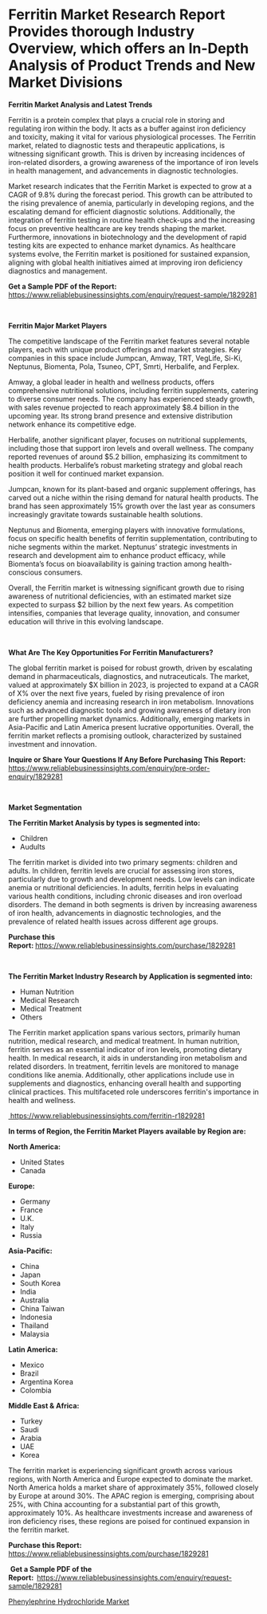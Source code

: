 <p><h1>Ferritin Market Research Report Provides thorough Industry Overview, which offers an In-Depth Analysis of Product Trends and New Market Divisions</h1></p><p><strong>Ferritin Market Analysis and Latest Trends</strong></p>
<p><p>Ferritin is a protein complex that plays a crucial role in storing and regulating iron within the body. It acts as a buffer against iron deficiency and toxicity, making it vital for various physiological processes. The Ferritin market, related to diagnostic tests and therapeutic applications, is witnessing significant growth. This is driven by increasing incidences of iron-related disorders, a growing awareness of the importance of iron levels in health management, and advancements in diagnostic technologies.</p><p>Market research indicates that the Ferritin Market is expected to grow at a CAGR of 9.8% during the forecast period. This growth can be attributed to the rising prevalence of anemia, particularly in developing regions, and the escalating demand for efficient diagnostic solutions. Additionally, the integration of ferritin testing in routine health check-ups and the increasing focus on preventive healthcare are key trends shaping the market. Furthermore, innovations in biotechnology and the development of rapid testing kits are expected to enhance market dynamics. As healthcare systems evolve, the Ferritin market is positioned for sustained expansion, aligning with global health initiatives aimed at improving iron deficiency diagnostics and management.</p></p>
<p><strong>Get a Sample PDF of the Report:&nbsp;</strong> <a href="https://www.reliablebusinessinsights.com/enquiry/request-sample/1829281?utm_campaign=3128&utm_medium=2&utm_source=Github&utm_content=ia&utm_term=08032025&utm_id=ferritin">https://www.reliablebusinessinsights.com/enquiry/request-sample/1829281</a></p>
<p>&nbsp;</p>
<p><strong>Ferritin Major Market Players</strong></p>
<p><p>The competitive landscape of the Ferritin market features several notable players, each with unique product offerings and market strategies. Key companies in this space include Jumpcan, Amway, TRT, VegLife, Si-Ki, Neptunus, Biomenta, Pola, Tsuneo, CPT, Smrti, Herbalife, and Ferplex.</p><p>Amway, a global leader in health and wellness products, offers comprehensive nutritional solutions, including ferritin supplements, catering to diverse consumer needs. The company has experienced steady growth, with sales revenue projected to reach approximately $8.4 billion in the upcoming year. Its strong brand presence and extensive distribution network enhance its competitive edge.</p><p>Herbalife, another significant player, focuses on nutritional supplements, including those that support iron levels and overall wellness. The company reported revenues of around $5.2 billion, emphasizing its commitment to health products. Herbalife’s robust marketing strategy and global reach position it well for continued market expansion.</p><p>Jumpcan, known for its plant-based and organic supplement offerings, has carved out a niche within the rising demand for natural health products. The brand has seen approximately 15% growth over the last year as consumers increasingly gravitate towards sustainable health solutions.</p><p>Neptunus and Biomenta, emerging players with innovative formulations, focus on specific health benefits of ferritin supplementation, contributing to niche segments within the market. Neptunus’ strategic investments in research and development aim to enhance product efficacy, while Biomenta’s focus on bioavailability is gaining traction among health-conscious consumers.</p><p>Overall, the Ferritin market is witnessing significant growth due to rising awareness of nutritional deficiencies, with an estimated market size expected to surpass $2 billion by the next few years. As competition intensifies, companies that leverage quality, innovation, and consumer education will thrive in this evolving landscape.</p></p>
<p>&nbsp;</p>
<p><strong>What Are The Key Opportunities For Ferritin Manufacturers?</strong></p>
<p><p>The global ferritin market is poised for robust growth, driven by escalating demand in pharmaceuticals, diagnostics, and nutraceuticals. The market, valued at approximately $X billion in 2023, is projected to expand at a CAGR of X% over the next five years, fueled by rising prevalence of iron deficiency anemia and increasing research in iron metabolism. Innovations such as advanced diagnostic tools and growing awareness of dietary iron are further propelling market dynamics. Additionally, emerging markets in Asia-Pacific and Latin America present lucrative opportunities. Overall, the ferritin market reflects a promising outlook, characterized by sustained investment and innovation.</p></p>
<p><strong>Inquire or Share Your Questions If Any Before Purchasing This Report:</strong> <a href="https://www.reliablebusinessinsights.com/enquiry/pre-order-enquiry/1829281?utm_campaign=3128&utm_medium=2&utm_source=Github&utm_content=ia&utm_term=08032025&utm_id=ferritin">https://www.reliablebusinessinsights.com/enquiry/pre-order-enquiry/1829281</a></p>
<p>&nbsp;</p>
<p><strong>Market Segmentation</strong></p>
<p><strong>The Ferritin Market Analysis by types is segmented into:</strong></p>
<p><ul><li>Children</li><li>Audults</li></ul></p>
<p><p>The ferritin market is divided into two primary segments: children and adults. In children, ferritin levels are crucial for assessing iron stores, particularly due to growth and development needs. Low levels can indicate anemia or nutritional deficiencies. In adults, ferritin helps in evaluating various health conditions, including chronic diseases and iron overload disorders. The demand in both segments is driven by increasing awareness of iron health, advancements in diagnostic technologies, and the prevalence of related health issues across different age groups.</p></p>
<p><strong>Purchase this Report:&nbsp;</strong><a href="https://www.reliablebusinessinsights.com/purchase/1829281?utm_campaign=3128&utm_medium=2&utm_source=Github&utm_content=ia&utm_term=08032025&utm_id=ferritin">https://www.reliablebusinessinsights.com/purchase/1829281</a></p>
<p>&nbsp;</p>
<p><strong>The Ferritin Market Industry Research by Application is segmented into:</strong></p>
<p><ul><li>Human Nutrition</li><li>Medical Research</li><li>Medical Treatment</li><li>Others</li></ul></p>
<p><p>The Ferritin market application spans various sectors, primarily human nutrition, medical research, and medical treatment. In human nutrition, ferritin serves as an essential indicator of iron levels, promoting dietary health. In medical research, it aids in understanding iron metabolism and related disorders. In treatment, ferritin levels are monitored to manage conditions like anemia. Additionally, other applications include use in supplements and diagnostics, enhancing overall health and supporting clinical practices. This multifaceted role underscores ferritin's importance in health and wellness.</p></p>
<p><a href="https://www.reliablebusinessinsights.com/ferritin-r1829281?utm_campaign=3128&utm_medium=2&utm_source=Github&utm_content=ia&utm_term=08032025&utm_id=ferritin">&nbsp;https://www.reliablebusinessinsights.com/ferritin-r1829281</a></p>
<p><strong>In terms of Region, the Ferritin Market Players available by Region are:</strong></p>
<p>
    <p> <strong> North America: </strong>
        <ul>
            <li>United States</li>
            <li>Canada</li>
        </ul>
        </p> 
    <p> <strong> Europe: </strong>
        <ul>
            <li>Germany</li>
            <li>France</li>
            <li>U.K.</li>
            <li>Italy</li>
            <li>Russia</li>
        </ul>
        </p> 
    <p> <strong> Asia-Pacific: </strong>
        <ul>
            <li>China</li>
            <li>Japan</li>
            <li>South Korea</li>
            <li>India</li>
            <li>Australia</li>
            <li>China Taiwan</li>
            <li>Indonesia</li>
            <li>Thailand</li>
            <li>Malaysia</li>
        </ul>
        </p> 
    <p> <strong> Latin America: </strong>
        <ul>
            <li>Mexico</li>
            <li>Brazil</li>
            <li>Argentina Korea</li>
            <li>Colombia</li>
        </ul>
        </p> 
    <p> <strong> Middle East & Africa: </strong>
        <ul>
            <li>Turkey</li>
            <li>Saudi</li>
            <li>Arabia</li>
            <li>UAE</li>
            <li>Korea</li>
        </ul>
    </p>
    </p>
<p><p>The ferritin market is experiencing significant growth across various regions, with North America and Europe expected to dominate the market. North America holds a market share of approximately 35%, followed closely by Europe at around 30%. The APAC region is emerging, comprising about 25%, with China accounting for a substantial part of this growth, approximately 10%. As healthcare investments increase and awareness of iron deficiency rises, these regions are poised for continued expansion in the ferritin market.</p></p>
<p><strong>Purchase this Report: </strong><a href="https://www.reliablebusinessinsights.com/purchase/1829281?utm_campaign=3128&utm_medium=2&utm_source=Github&utm_content=ia&utm_term=08032025&utm_id=ferritin">https://www.reliablebusinessinsights.com/purchase/1829281</a></p>
<p>&nbsp;<strong>Get a Sample PDF of the Report:&nbsp;&nbsp;</strong><a href="https://www.reliablebusinessinsights.com/enquiry/request-sample/1829281?utm_campaign=3128&utm_medium=2&utm_source=Github&utm_content=ia&utm_term=08032025&utm_id=ferritin">https://www.reliablebusinessinsights.com/enquiry/request-sample/1829281</a></p>
<p><strong></strong></p>
<p><p><a href="https://github.com/micbotam/Market-Research-Report-List-1/blob/main/phenylephrine-hydrochloride-market.md?utm_campaign=3128&utm_medium=2&utm_source=Github&utm_content=ia&utm_term=08032025&utm_id=ferritin">Phenylephrine Hydrochloride Market</a></p></p>